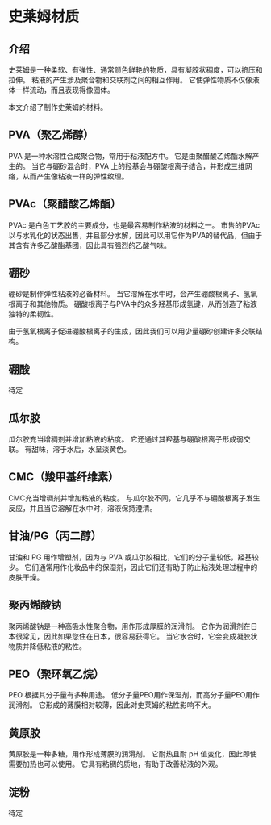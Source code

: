 # 史莱姆材质
## 介绍
史莱姆是一种柔软、有弹性、通常颜色鲜艳的物质，具有凝胶状稠度，可以挤压和拉伸。
粘液的产生涉及聚合物和交联剂之间的相互作用。
它使弹性物质不仅像液体一样流动，而且表现得像固体。

本文介绍了制作史莱姆的材料。

## PVA（聚乙烯醇）
PVA 是一种水溶性合成聚合物，常用于粘液配方中。
它是由聚醋酸乙烯酯水解产生的。
当它与硼砂混合时，PVA 上的羟基会与硼酸根离子结合，并形成三维网络，从而产生像粘液一样的弹性纹理。

## PVAc（聚醋酸乙烯酯）
PVAc 是白色工艺胶的主要成分，也是最容易制作粘液的材料之一。
市售的PVAc以与水乳化的状态出售，并且部分水解，因此可以用它作为PVA的替代品，但由于其含有许多乙酸酯基团，因此具有强烈的乙酸气味。

## 硼砂
硼砂是制作弹性粘液的必备材料。
当它溶解在水中时，会产生硼酸根离子、氢氧根离子和其他物质。
硼酸根离子与PVA中的众多羟基形成氢键，从而创造了粘液独特的柔韧性。

由于氢氧根离子促进硼酸根离子的生成，因此我们可以用少量硼砂创建许多交联结构。

## 硼酸
待定

## 瓜尔胶
瓜尔胶充当增稠剂并增加粘液的粘度。
它还通过其羟基与硼酸根离子形成弱交联。
有甜味，溶于水后，水呈淡黄色。

## CMC（羧甲基纤维素）
CMC充当增稠剂并增加粘液的粘度。
与瓜尔胶不同，它几乎不与硼酸根离子发生反应，并且当它溶解在水中时，溶液保持澄清。

## 甘油/PG（丙二醇）
甘油和 PG 用作增塑剂，因为与 PVA 或瓜尔胶相比，它们的分子量较低，羟基较少。
它们通常用作化妆品中的保湿剂，因此它们还有助于防止粘液处理过程中的皮肤干燥。

## 聚丙烯酸钠
聚丙烯酸钠是一种高吸水性聚合物，用作形成厚膜的润滑剂。
它作为润滑剂在日本很常见，因此如果您住在日本，很容易获得它。
当它水合时，它会变成凝胶状物质并降低粘液的粘性。

## PEO（聚环氧乙烷）
PEO 根据其分子量有多种用途。
低分子量PEO用作保湿剂，而高分子量PEO用作润滑剂。
它形成的薄膜相对较薄，因此对史莱姆的粘性影响不大。

## 黄原胶
黄原胶是一种多糖，用作形成薄膜的润滑剂。
它耐热且耐 pH 值变化，因此即使需要加热也可以使用。
它具有粘稠的质地，有助于改善粘液的外观。

## 淀粉
待定